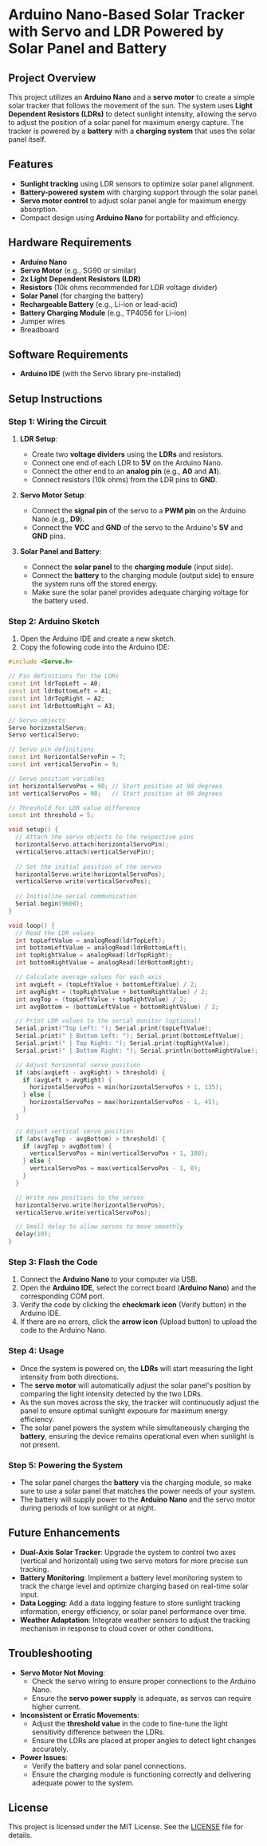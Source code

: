 # Arduino Nano-Based Solar Tracker with Servo and LDR Powered by Solar Panel and Battery

## Project Overview
This project utilizes an **Arduino Nano** and a **servo motor** to create a simple solar tracker that follows the movement of the sun. The system uses **Light Dependent Resistors (LDRs)** to detect sunlight intensity, allowing the servo to adjust the position of a solar panel for maximum energy capture. The tracker is powered by a **battery** with a **charging system** that uses the solar panel itself.

## Features
- **Sunlight tracking** using LDR sensors to optimize solar panel alignment.
- **Battery-powered system** with charging support through the solar panel.
- **Servo motor control** to adjust solar panel angle for maximum energy absorption.
- Compact design using **Arduino Nano** for portability and efficiency.

## Hardware Requirements
- **Arduino Nano**
- **Servo Motor** (e.g., SG90 or similar)
- **2x Light Dependent Resistors (LDR)**
- **Resistors** (10k ohms recommended for LDR voltage divider)
- **Solar Panel** (for charging the battery)
- **Rechargeable Battery** (e.g., Li-ion or lead-acid)
- **Battery Charging Module** (e.g., TP4056 for Li-ion)
- Jumper wires
- Breadboard

## Software Requirements
- **Arduino IDE** (with the Servo library pre-installed)

## Setup Instructions
### Step 1: Wiring the Circuit
1. **LDR Setup**:
   - Create two **voltage dividers** using the **LDRs** and resistors.
   - Connect one end of each LDR to **5V** on the Arduino Nano.
   - Connect the other end to an **analog pin** (e.g., **A0** and **A1**).
   - Connect resistors (10k ohms) from the LDR pins to **GND**.

2. **Servo Motor Setup**:
   - Connect the **signal pin** of the servo to a **PWM pin** on the Arduino Nano (e.g., **D9**).
   - Connect the **VCC** and **GND** of the servo to the Arduino's **5V** and **GND** pins.

3. **Solar Panel and Battery**:
   - Connect the **solar panel** to the **charging module** (input side).
   - Connect the **battery** to the charging module (output side) to ensure the system runs off the stored energy.
   - Make sure the solar panel provides adequate charging voltage for the battery used.

### Step 2: Arduino Sketch
1. Open the Arduino IDE and create a new sketch.
2. Copy the following code into the Arduino IDE:

```cpp
#include <Servo.h>

// Pin definitions for the LDRs
const int ldrTopLeft = A0;
const int ldrBottomLeft = A1;
const int ldrTopRight = A2;
const int ldrBottomRight = A3;

// Servo objects
Servo horizontalServo;
Servo verticalServo;

// Servo pin definitions
const int horizontalServoPin = 7;
const int verticalServoPin = 9;

// Servo position variables
int horizontalServoPos = 90; // Start position at 90 degrees
int verticalServoPos = 90;   // Start position at 90 degrees

// Threshold for LDR value difference
const int threshold = 5;

void setup() {
  // Attach the servo objects to the respective pins
  horizontalServo.attach(horizontalServoPin);
  verticalServo.attach(verticalServoPin);
  
  // Set the initial position of the servos
  horizontalServo.write(horizontalServoPos);
  verticalServo.write(verticalServoPos);
  
  // Initialize serial communication
  Serial.begin(9600);
}

void loop() {
  // Read the LDR values
  int topLeftValue = analogRead(ldrTopLeft);
  int bottomLeftValue = analogRead(ldrBottomLeft);
  int topRightValue = analogRead(ldrTopRight);
  int bottomRightValue = analogRead(ldrBottomRight);

  // Calculate average values for each axis
  int avgLeft = (topLeftValue + bottomLeftValue) / 2;
  int avgRight = (topRightValue + bottomRightValue) / 2;
  int avgTop = (topLeftValue + topRightValue) / 2;
  int avgBottom = (bottomLeftValue + bottomRightValue) / 2;

  // Print LDR values to the serial monitor (optional)
  Serial.print("Top Left: "); Serial.print(topLeftValue);
  Serial.print(" | Bottom Left: "); Serial.print(bottomLeftValue);
  Serial.print(" | Top Right: "); Serial.print(topRightValue);
  Serial.print(" | Bottom Right: "); Serial.println(bottomRightValue);

  // Adjust horizontal servo position
  if (abs(avgLeft - avgRight) > threshold) {
    if (avgLeft > avgRight) {
      horizontalServoPos = min(horizontalServoPos + 1, 135);
    } else {
      horizontalServoPos = max(horizontalServoPos - 1, 45);
    }
  }

  // Adjust vertical servo position
  if (abs(avgTop - avgBottom) > threshold) {
    if (avgTop > avgBottom) {
      verticalServoPos = min(verticalServoPos + 1, 180);
    } else {
      verticalServoPos = max(verticalServoPos - 1, 0);
    }
  }

  // Write new positions to the servos
  horizontalServo.write(horizontalServoPos);
  verticalServo.write(verticalServoPos);

  // Small delay to allow servos to move smoothly
  delay(10);
}
```
### Step 3: Flash the Code
1. Connect the **Arduino Nano** to your computer via USB.
2. Open the **Arduino IDE**, select the correct board (**Arduino Nano**) and the corresponding COM port.
3. Verify the code by clicking the **checkmark icon** (Verify button) in the Arduino IDE.
4. If there are no errors, click the **arrow icon** (Upload button) to upload the code to the Arduino Nano.

### Step 4: Usage
- Once the system is powered on, the **LDRs** will start measuring the light intensity from both directions.
- The **servo motor** will automatically adjust the solar panel's position by comparing the light intensity detected by the two LDRs. 
- As the sun moves across the sky, the tracker will continuously adjust the panel to ensure optimal sunlight exposure for maximum energy efficiency.
- The solar panel powers the system while simultaneously charging the **battery**, ensuring the device remains operational even when sunlight is not present.

### Step 5: Powering the System
- The solar panel charges the **battery** via the charging module, so make sure to use a solar panel that matches the power needs of your system.
- The battery will supply power to the **Arduino Nano** and the servo motor during periods of low sunlight or at night.

## Future Enhancements
- **Dual-Axis Solar Tracker**: Upgrade the system to control two axes (vertical and horizontal) using two servo motors for more precise sun tracking.
- **Battery Monitoring**: Implement a battery level monitoring system to track the charge level and optimize charging based on real-time solar input.
- **Data Logging**: Add a data logging feature to store sunlight tracking information, energy efficiency, or solar panel performance over time.
- **Weather Adaptation**: Integrate weather sensors to adjust the tracking mechanism in response to cloud cover or other conditions.

## Troubleshooting
- **Servo Motor Not Moving**: 
  - Check the servo wiring to ensure proper connections to the Arduino Nano. 
  - Ensure the **servo power supply** is adequate, as servos can require higher current.
- **Inconsistent or Erratic Movements**: 
  - Adjust the **threshold value** in the code to fine-tune the light sensitivity difference between the LDRs.
  - Ensure the LDRs are placed at proper angles to detect light changes accurately.
- **Power Issues**: 
  - Verify the battery and solar panel connections. 
  - Ensure the charging module is functioning correctly and delivering adequate power to the system.

## License
This project is licensed under the MIT License. See the [LICENSE](LICENSE) file for details.
